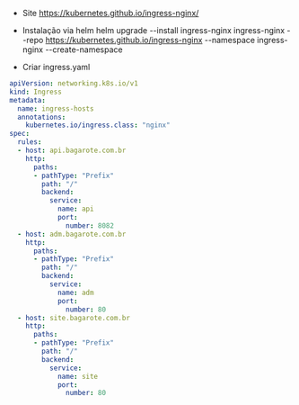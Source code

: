 - Site
https://kubernetes.github.io/ingress-nginx/

- Instalação via helm
helm upgrade --install ingress-nginx ingress-nginx --repo https://kubernetes.github.io/ingress-nginx --namespace ingress-nginx --create-namespace



- Criar ingress.yaml

```yaml
apiVersion: networking.k8s.io/v1
kind: Ingress
metadata:
  name: ingress-hosts
  annotations:
    kubernetes.io/ingress.class: "nginx"
spec:
  rules:
  - host: api.bagarote.com.br
    http:
      paths:
      - pathType: "Prefix"
        path: "/"
        backend:
          service:
            name: api
            port:
              number: 8082
  - host: adm.bagarote.com.br
    http:
      paths:
      - pathType: "Prefix"
        path: "/"
        backend:
          service:
            name: adm
            port:
              number: 80
  - host: site.bagarote.com.br
    http:
      paths:
      - pathType: "Prefix"
        path: "/"
        backend:
          service:
            name: site
            port:
              number: 80
```
